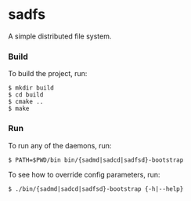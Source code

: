 # sadfs
A simple distributed file system.

### Build
To build the project, run:
```
$ mkdir build
$ cd build
$ cmake ..
$ make
```

### Run
To run any of the daemons, run:
```
$ PATH=$PWD/bin bin/{sadmd|sadcd|sadfsd}-bootstrap
```

To see how to override config parameters, run:
```
$ ./bin/{sadmd|sadcd|sadfsd}-bootstrap {-h|--help}
```
